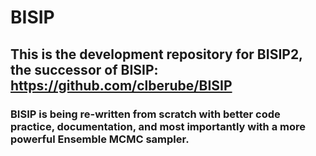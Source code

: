 # BISIP
## This is the development repository for BISIP2, the successor of BISIP: https://github.com/clberube/BISIP
### BISIP is being re-written from scratch with better code practice, documentation, and most importantly with a more powerful Ensemble MCMC sampler.
